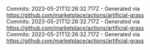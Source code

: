 Commits: 2023-05-21T12:26:32.717Z - Generated via https://github.com/marketplace/actions/artificial-grass
<br>
Commits: 2023-05-21T12:26:32.717Z - Generated via https://github.com/marketplace/actions/artificial-grass
<br>
Commits: 2023-05-21T12:26:32.717Z - Generated via https://github.com/marketplace/actions/artificial-grass
<br>
